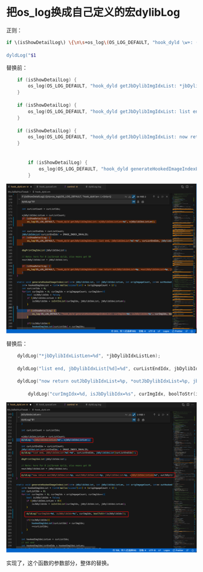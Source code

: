 # 把os_log换成自己定义的宏dylibLog

正则：

```bash
if \(isShowDetailLog\) \{\n\s+os_log\(OS_LOG_DEFAULT, "hook_dyld \w+: (.+)\n\s+\}

dyldLog("$1
```

替换前：

```c
    if (isShowDetailLog) {
        os_log(OS_LOG_DEFAULT, "hook_dyld getJbDylibImgIdxList: *jbDylibIdxListLen=%d", *jbDylibIdxListLen);
    }

    if (isShowDetailLog) {
        os_log(OS_LOG_DEFAULT, "hook_dyld getJbDylibImgIdxList: list end, jbDylibIdxList[%d]=%d", curListEndIdx, jbDylibIdxList[curListEndIdx]);
    }

    if (isShowDetailLog) {
        os_log(OS_LOG_DEFAULT, "hook_dyld getJbDylibImgIdxList: now return outJbDylibIdxList=%p, *outJbDylibIdxList=%p, jbDylibIdxList=%p, *jbDylibIdxListLen=%d", outJbDylibIdxList, *outJbDylibIdxList, jbDylibIdxList, *jbDylibIdxListLen);
    }


        if (isShowDetailLog) {
            os_log(OS_LOG_DEFAULT, "hook_dyld generateHookedImageIndexList: curImgIdx=%d, isJbDylibIdx=%s", curImgIdx, boolToStr(isJbDylibIdx));
        }
```

![vscode_re_os_log_before](../../../assets/img/vscode_re_os_log_before.png)

替换后：

```c
    dyldLog("*jbDylibIdxListLen=%d", *jbDylibIdxListLen);

    dyldLog("list end, jbDylibIdxList[%d]=%d", curListEndIdx, jbDylibIdxList[curListEndIdx]);

    dyldLog("now return outJbDylibIdxList=%p, *outJbDylibIdxList=%p, jbDylibIdxList=%p, *jbDylibIdxListLen=%d", outJbDylibIdxList, *outJbDylibIdxList, jbDylibIdxList, *jbDylibIdxListLen);

        dyldLog("curImgIdx=%d, isJbDylibIdx=%s", curImgIdx, boolToStr(isJbDylibIdx));
```

![vscode_re_os_log_after](../../../assets/img/vscode_re_os_log_after.png)

实现了，这个函数的参数部分，整体的替换。
